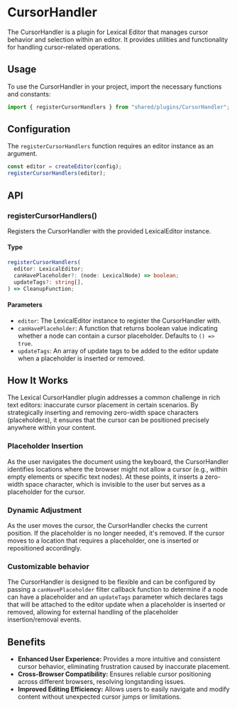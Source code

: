 # CursorHandler

The CursorHandler is a plugin for Lexical Editor that manages cursor behavior and selection within an editor. It provides utilities and functionality for handling cursor-related operations.

## Usage

To use the CursorHandler in your project, import the necessary functions and constants:

```ts
import { registerCursorHandlers } from "shared/plugins/CursorHandler";
```

## Configuration

The `registerCursorHandlers` function requires an editor instance as an argument.

```ts
const editor = createEditor(config);
registerCursorHandlers(editor);
```

## API

### registerCursorHandlers()

Registers the CursorHandler with the provided LexicalEditor instance.

#### Type

```ts
registerCursorHandlers(
  editor: LexicalEditor;
  canHavePlaceholder?: (node: LexicalNode) => boolean;
  updateTags?: string[],
) => CleanupFunction;
```

#### Parameters

- `editor`: The LexicalEditor instance to register the CursorHandler with.
- `canHavePlaceholder`: A function that returns boolean value indicating whether a node can contain a cursor placeholder. Defaults to `() => true`.
- `updateTags`: An array of update tags to be added to the editor update when a placeholder is inserted or removed.

## How It Works

The Lexical CursorHandler plugin addresses a common challenge in rich text editors: inaccurate cursor placement in certain scenarios. By strategically inserting and removing zero-width space characters (placeholders), it ensures that the cursor can be positioned precisely anywhere within your content.

### Placeholder Insertion

As the user navigates the document using the keyboard, the CursorHandler identifies locations where the browser might not allow a cursor (e.g., within empty elements or specific text nodes). At these points, it inserts a zero-width space character, which is invisible to the user but serves as a placeholder for the cursor.

### Dynamic Adjustment

As the user moves the cursor, the CursorHandler checks the current position. If the placeholder is no longer needed, it's removed. If the cursor moves to a location that requires a placeholder, one is inserted or repositioned accordingly.

### Customizable behavior

The CursorHandler is designed to be flexible and can be configured by passing a `canHavePlaceholder` filter callback function to determine if a node can have a placeholder and an `updateTags` parameter which declares tags that will be attached to the editor update when a placeholder is inserted or removed, allowing for external handling of the placeholder insertion/removal events.

## Benefits

- **Enhanced User Experience:** Provides a more intuitive and consistent cursor behavior, eliminating frustration caused by inaccurate placement.
- **Cross-Browser Compatibility:** Ensures reliable cursor positioning across different browsers, resolving longstanding issues.
- **Improved Editing Efficiency:** Allows users to easily navigate and modify content without unexpected cursor jumps or limitations.

